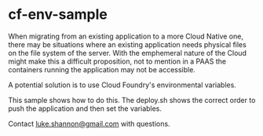 # cf-env-sample
When migrating from an existing application to a more Cloud Native one, there may be situations where an existing application needs physical files on the file system of the server. With the emphemeral nature of the Cloud might make this a difficult proposition, not to mention in a PAAS the containers running the application may not be accessible.

A potential solution is to use Cloud Foundry's environmental variables.

This sample shows how to do this. The deploy.sh shows the correct order to push the application and then set the variables.

Contact luke.shannon@gmail.com with questions.



